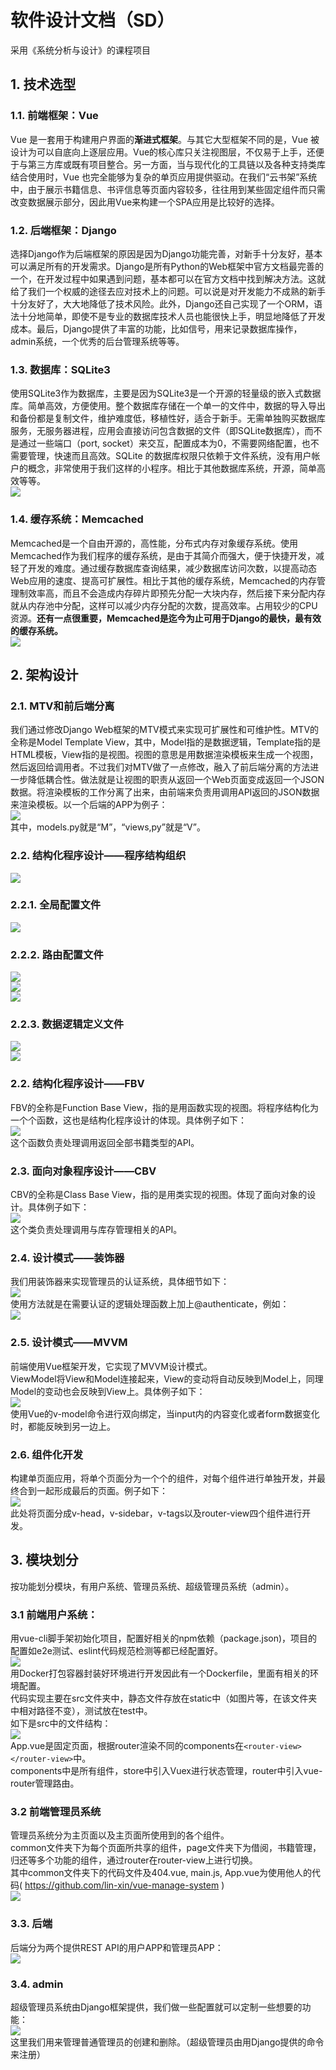 # 软件设计文档（SD）
采用《系统分析与设计》的课程项目  

## 1. 技术选型
### 1.1. 前端框架：Vue

Vue 是一套用于构建用户界面的**渐进式框架**。与其它大型框架不同的是，Vue 被设计为可以自底向上逐层应用。Vue的核心库只关注视图层，不仅易于上手，还便于与第三方库或既有项目整合。另一方面，当与现代化的工具链以及各种支持类库结合使用时，Vue 也完全能够为复杂的单页应用提供驱动。在我们“云书架”系统中，由于展示书籍信息、书评信息等页面内容较多，往往用到某些固定组件而只需改变数据展示部分，因此用Vue来构建一个SPA应用是比较好的选择。

### 1.2. 后端框架：Django
选择Django作为后端框架的原因是因为Django功能完善，对新手十分友好，基本可以满足所有的开发需求。Django是所有Python的Web框架中官方文档最完善的一个，在开发过程中如果遇到问题，基本都可以在官方文档中找到解决方法。这就给了我们一个权威的途径去应对技术上的问题。可以说是对开发能力不成熟的新手十分友好了，大大地降低了技术风险。此外，Django还自己实现了一个ORM，语法十分地简单，即使不是专业的数据库技术人员也能很快上手，明显地降低了开发成本。最后，Django提供了丰富的功能，比如信号，用来记录数据库操作，admin系统，一个优秀的后台管理系统等等。

### 1.3. 数据库：SQLite3
使用SQLite3作为数据库，主要是因为SQLite3是一个开源的轻量级的嵌入式数据库。简单高效，方便使用。整个数据库存储在一个单一的文件中，数据的导入导出和备份都是复制文件，维护难度低，移植性好，适合于新手。无需单独购买数据库服务，无服务器进程，应用会直接访问包含数据的文件（即SQLite数据库），而不是通过一些端口（port, socket）来交互，配置成本为0，不需要网络配置，也不需要管理，快速而且高效。SQLite 的数据库权限只依赖于文件系统，没有用户帐户的概念，非常使用于我们这样的小程序。相比于其他数据库系统，开源，简单高效等等。  
![](./asset/SQLite3.png)

### 1.4. 缓存系统：Memcached
Memcached是一个自由开源的，高性能，分布式内存对象缓存系统。使用Memcached作为我们程序的缓存系统，是由于其简介而强大，便于快捷开发，减轻了开发的难度。通过缓存数据库查询结果，减少数据库访问次数，以提高动态Web应用的速度、提高可扩展性。相比于其他的缓存系统，Memcached的内存管理制效率高，而且不会造成内存碎片即预先分配一大块内存，然后接下来分配内存就从内存池中分配，这样可以减少内存分配的次数，提高效率。占用较少的CPU资源。**还有一点很重要，Memcached是迄今为止可用于Django的最快，最有效的缓存系统。**  
![](./asset/Memcached.png)

## 2. 架构设计
### 2.1. MTV和前后端分离
我们通过修改Django Web框架的MTV模式来实现可扩展性和可维护性。MTV的全称是Model Template View，其中，Model指的是数据逻辑，Template指的是HTML模板，View指的是视图。视图的意思是用数据渲染模板来生成一个视图，然后返回给调用者。不过我们对MTV做了一点修改，融入了前后端分离的方法进一步降低耦合性。做法就是让视图的职责从返回一个Web页面变成返回一个JSON数据。将渲染模板的工作分离了出来，由前端来负责用调用API返回的JSON数据来渲染模板。以一个后端的APP为例子：
<br />
![](./asset/APP.png)
<br />
其中，models.py就是“M”，“views,py”就是“V”。

### 2.2. 结构化程序设计——程序结构组织
![](./asset/backend.png)

### 2.2.1. 全局配置文件
![](./asset/settings.png)

### 2.2.2. 路由配置文件
![](./asset/web_server_urls.png)
<br />
![](./asset/manager_app_urls.png)
<br />
![](./asset/user_app_urls.png)

### 2.2.3. 数据逻辑定义文件
![](./asset/manager_app_models.png)
<br />
![](./asset/user_app_models.png)


### 2.2. 结构化程序设计——FBV
FBV的全称是Function Base View，指的是用函数实现的视图。将程序结构化为一个个函数，这也是结构化程序设计的体现。具体例子如下：
<br />
![](./asset/FBV.png)
<br />
这个函数负责处理调用返回全部书籍类型的API。

### 2.3. 面向对象程序设计——CBV
CBV的全称是Class Base View，指的是用类实现的视图。体现了面向对象的设计。具体例子如下：
<br />
![](./asset/CBV.png)
<br />
这个类负责处理调用与库存管理相关的API。

### 2.4. 设计模式——装饰器
我们用装饰器来实现管理员的认证系统，具体细节如下：
<br />
![](./asset/decorator.png)
<br />
使用方法就是在需要认证的逻辑处理函数上加上@authenticate，例如：
<br />
![](./asset/use_decorator.png)

### 2.5. 设计模式——MVVM
前端使用Vue框架开发，它实现了MVVM设计模式。
<br />
ViewModel将View和Model连接起来，View的变动将自动反映到Model上，同理Model的变动也会反映到View上。具体例子如下：
<br />
![](./asset/MVVM.png)
<br />
使用Vue的v-model命令进行双向绑定，当input内的内容变化或者form数据变化时，都能反映到另一边上。

### 2.6. 组件化开发
构建单页面应用，将单个页面分为一个个的组件，对每个组件进行单独开发，并最终合到一起形成最后的页面。例子如下：
<br />
![](./asset/zujianhua.png)
<br />
此处将页面分成v-head，v-sidebar，v-tags以及router-view四个组件进行开发。

## 3. 模块划分
按功能划分模块，有用户系统、管理员系统、超级管理员系统（admin）。

### 3.1 前端用户系统：
用vue-cli脚手架初始化项目，配置好相关的npm依赖（package.json)，项目的配置如e2e测试、eslint代码规范检测等都已经配置好。
<br />
![](./asset/uesr1.PNG)
<br />
用Docker打包容器封装好环境进行开发因此有一个Dockerfile，里面有相关的环境配置。
<br />
代码实现主要在src文件夹中，静态文件存放在static中（如图片等，在该文件夹中相对路径不变），测试放在test中。
<br />
如下是src中的文件结构：
<br />
![](asset/user2.PNG)
<br />
App.vue是固定页面，根据router渲染不同的components在`<router-view></router-view>`中。
<br />
components中是所有组件，store中引入Vuex进行状态管理，router中引入vue-router管理路由。

### 3.2 前端管理员系统
管理员系统分为主页面以及主页面所使用到的各个组件。
<br />
common文件夹下为每个页面所共享的组件，page文件夹下为借阅，书籍管理，归还等多个功能的组件，通过router在router-view上进行切换。
<br />
其中common文件夹下的代码文件及404.vue, main.js, App.vue为使用他人的代码( https://github.com/lin-xin/vue-manage-system )
<br />
![](./asset/adminmokuai.png)
<br />

### 3.3. 后端
后端分为两个提供REST API的用户APP和管理员APP：
<br />
![](./asset/backend_module.png)
<br />

### 3.4. admin
超级管理员系统由Django框架提供，我们做一些配置就可以定制一些想要的功能：
<br />
![](./asset/admin.png)
<br />
这里我们用来管理普通管理员的创建和删除。（超级管理员由用Django提供的命令来注册）
